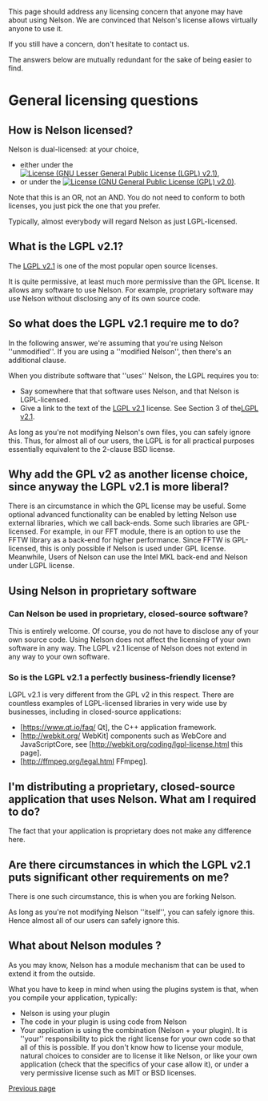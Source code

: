 This page should address any licensing concern that anyone may have about using Nelson. We are convinced that Nelson's license allows virtually anyone to use it.

If you still have a concern, don't hesitate to contact us.

The answers below are mutually redundant for the sake of being easier to find.

# General licensing questions

## How is Nelson licensed?

Nelson is dual-licensed: at your choice,

- either under the [![License (GNU Lesser General Public License (LGPL) v2.1)](<https://img.shields.io/badge/License-GNU%20Lesser%20General%20Public%20License%20(LGPL)%20v2.1-green.svg?style=flat-square>)](https://opensource.org/licenses/LGPL-2.1),
- or under the [![License (GNU General Public License (GPL) v2.0)](<https://img.shields.io/badge/license-GNU%20General%20Public%20License%20(GPL)%20v2-blue.svg?style=flat-square>)](https://opensource.org/licenses/GPL-2.0).

Note that this is an OR, not an AND. You do not need to conform to both licenses, you just pick the one that you prefer.

Typically, almost everybody will regard Nelson as just LGPL-licensed.

## What is the LGPL v2.1?

The [LGPL v2.1](https://opensource.org/licenses/LGPL-2.1) is one of the most popular open source licenses.

It is quite permissive, at least much more permissive than the GPL license. It allows any software to use Nelson. For example, proprietary software may use Nelson without disclosing any of its own source code.

## So what does the LGPL v2.1 require me to do?

In the following answer, we're assuming that you're using Nelson ''unmodified''.
If you are using a ''modified Nelson'', then there's an additional clause.

When you distribute software that ''uses'' Nelson, the LGPL requires you to:

- Say somewhere that that software uses Nelson, and that Nelson is LGPL-licensed.
- Give a link to the text of the [LGPL v2.1](https://opensource.org/licenses/LGPL-2.1) license.
  See Section 3 of the[LGPL v2.1](https://opensource.org/licenses/LGPL-2.1).

As long as you're not modifying Nelson's own files, you can safely ignore this. Thus, for almost all of our users, the LGPL is for all practical purposes essentially equivalent to the 2-clause BSD license.

## Why add the GPL v2 as another license choice, since anyway the LGPL v2.1 is more liberal?

There is an circumstance in which the GPL license may be useful. Some optional advanced functionality can be enabled by letting Nelson use external libraries, which we call back-ends. Some such libraries are GPL-licensed. For example, in our FFT module, there is an option to use the FFTW library as a back-end for higher performance. Since FFTW is GPL-licensed, this is only possible if Nelson is used under GPL license. Meanwhile, Users of Nelson can use the Intel MKL back-end and Nelson under LGPL license.

## Using Nelson in proprietary software

### Can Nelson be used in proprietary, closed-source software?

This is entirely welcome. Of course, you do not have to disclose any of your own source code. Using Nelson does not affect the licensing of your own software in any way. The LGPL v2.1 license of Nelson does not extend in any way to your own software.

### So is the LGPL v2.1 a perfectly business-friendly license?

LGPL v2.1 is very different from the GPL v2 in this respect. There are countless examples of LGPL-licensed libraries in very wide use by businesses, including in closed-source applications:

- [https://www.qt.io/faq/ Qt], the C++ application framework.
- [http://webkit.org/ WebKit] components such as WebCore and JavaScriptCore, see [http://webkit.org/coding/lgpl-license.html this page].
- [http://ffmpeg.org/legal.html FFmpeg].

## I'm distributing a proprietary, closed-source application that uses Nelson. What am I required to do?

The fact that your application is proprietary does not make any difference here.

## Are there circumstances in which the LGPL v2.1 puts significant other requirements on me?

There is one such circumstance, this is when you are forking Nelson.

As long as you're not modifying Nelson ''itself'', you can safely ignore this. Hence almost all of our users can safely ignore this.

## What about Nelson modules ?

As you may know, Nelson has a module mechanism that can be used to extend it from the outside.

What you have to keep in mind when using the plugins system is that, when you compile your application, typically:

- Nelson is using your plugin
- The code in your plugin is using code from Nelson
- Your application is using the combination (Nelson + your plugin).
  It is ''your'' responsibility to pick the right license for your own code so that all of this is possible. If you don't know how to license your module, natural choices to consider are to license it like Nelson, or like your own application (check that the specifics of your case allow it), or under a very permissive license such as MIT or BSD licenses.

[Previous page](README.md)
